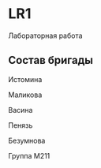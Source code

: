 # LR1
Лабораторная работа 

## Состав бригады
Истомина

Маликова

Васина

Пенязь

Безумнова


Группа М211
